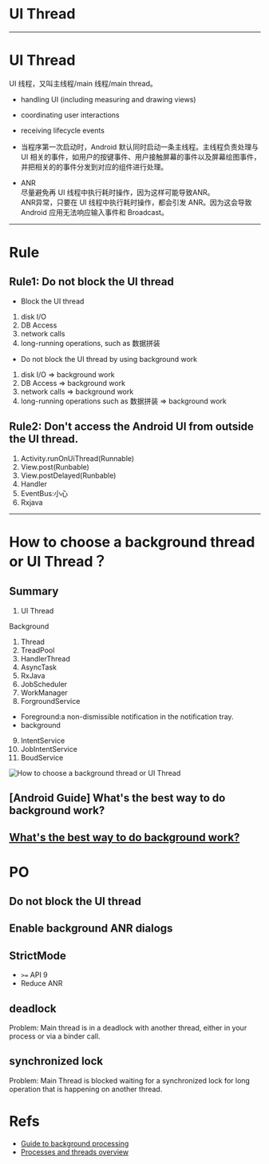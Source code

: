 # UI Thread
---
# UI Thread
UI 线程，又叫主线程/main 线程/main thread。    

- handling UI (including measuring and drawing views)
- coordinating user interactions
- receiving lifecycle events

- 当程序第一次启动时，Android 默认同时启动一条主线程。主线程负责处理与 UI 相关的事件，如用户的按键事件、用户接触屏幕的事件以及屏幕绘图事件，并把相关的的事件分发到对应的组件进行处理。
- ANR   
尽量避免再 UI 线程中执行耗时操作，因为这样可能导致ANR。   
ANR异常，只要在 UI 线程中执行耗时操作，都会引发 ANR。因为这会导致 Android 应用无法响应输入事件和 Broadcast。 

---

# Rule

## Rule1: Do not block the UI thread
- Block the UI thread
1. disk I/O
2. DB Access
3. network calls
4. long-running operations, such as 数据拼装

- Do not block the UI thread by using background work
1. disk I/O  => background work
2. DB Access  => background work
3. network calls  => background work
4. long-running operations  such as 数据拼装 => background work

## Rule2: Don't access the Android UI from outside the UI thread.
1. Activity.runOnUiThread(Runnable)  
2. View.post(Runbable)  
3. View.postDelayed(Runbable)  
4. Handler  
5. EventBus:小心
6. Rxjava

---

# How to choose a background thread or UI Thread？
## Summary
1. UI Thread

Background

1. Thread
2. TreadPool
3. HandlerThread
4. AsyncTask
5. RxJava
6. JobScheduler
7. WorkManager
8. ForgroundService
- Foreground:a non-dismissible notification in the notification tray.
- background
9. IntentService
10. JobIntentService
11. BoudService

![How to choose a background thread or UI Thread](https://github.com/YingVickyCao/YingVickyCao.github.io/blob/master/img/android/process_and_thread/Guide_to_background_processing.png)

## [Android Guide] What's the best way to do background work?
[What's the best way to do background work?](https://github.com/YingVickyCao/YingVickyCao.github.io/blob/master/doc/android/process_and_thread/WorkManager.md#schedule-tasks-with-workmanager)
---

# PO
## Do not block the UI thread

## Enable background ANR dialogs

## StrictMode
- `>=` API 9
- Reduce ANR

## deadlock
Problem:
Main thread is in a deadlock with another thread, either in your process or via a binder call.

## synchronized lock
Problem:
Main Thread is blocked waiting for a synchronized lock for long operation that is happening on another thread.

# Refs
- [Guide to background processing](https://developer.android.google.cn/guide/background/)
- [Processes and threads overview](https://developer.android.google.cn/guide/components/processes-and-threads#Processes)